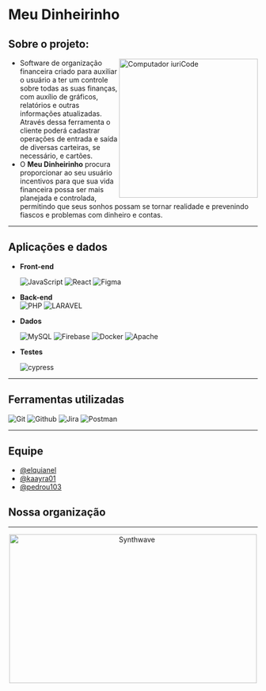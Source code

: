 # Meu Dinheirinho

## Sobre o projeto: 

<img src="https://raw.githubusercontent.com/MicaelliMedeiros/micaellimedeiros/master/image/computer-illustration.png" min-width="400px" max-width="400px" width="280px" align="right" alt="Computador iuriCode">

- Software de organização financeira criado para auxiliar o usuário a ter um controle sobre todas as suas finanças, com auxílio de gráficos, relatórios e outras informações atualizadas. Através dessa ferramenta o cliente poderá cadastrar operações de entrada e saída de diversas carteiras, se necessário, e cartões. <br>
- O __Meu Dinheirinho__ procura proporcionar ao seu usuário incentivos para que sua vida financeira possa ser mais planejada e controlada, permitindo que seus sonhos possam se tornar realidade e prevenindo fiascos e problemas com dinheiro e contas.

<hr>

## Aplicações e dados

 - __Front-end__

    ![JavaScript](https://img.shields.io/badge/JavaScript-F7DF1E?style=for-the-badge&logo=javascript&logoColor=black)
    ![React](https://img.shields.io/badge/React-20232A?style=for-the-badge&logo=react&logoColor=61DAFB)
    ![Figma](https://img.shields.io/badge/figma-%23F24E1E.svg?style=for-the-badge&logo=figma&logoColor=white)
    

 - __Back-end__   
    ![PHP](https://img.shields.io/badge/PHP-777BB4?style=for-the-badge&logo=php&logoColor=white)
    ![LARAVEL](https://img.shields.io/badge/Laravel-FF2D20?style=for-the-badge&logo=laravel&logoColor=white)

 - __Dados__

    ![MySQL](https://img.shields.io/badge/MySQL-00000F?style=for-the-badge&logo=mysql&logoColor=white)
    ![Firebase](https://img.shields.io/badge/Firebase-F29D0C?style=for-the-badge&logo=firebase&logoColor=white)
    ![Docker](https://img.shields.io/badge/Docker-2496ED?style=for-the-badge&logo=docker&logoColor=white)
    ![Apache](https://img.shields.io/badge/Apache-CA2136?style=for-the-badge&logo=apache&logoColor=white)

  - __Testes__
  
    ![cypress](https://img.shields.io/badge/-cypress-%23E5E5E5?style=for-the-badge&logo=cypress&logoColor=058a5e)

<hr>

## Ferramentas utilizadas
  ![Git](https://img.shields.io/badge/Git-E34F26?style=for-the-badge&logo=git&logoColor=white)
  ![Github](https://img.shields.io/badge/GitHub-100000?style=for-the-badge&logo=github&logoColor=white)
  ![Jira](https://img.shields.io/badge/jira-%230A0FFF.svg?style=for-the-badge&logo=jira&logoColor=white)
  ![Postman](https://img.shields.io/badge/Postman-FF6C37?style=for-the-badge&logo=postman&logoColor=white)

<hr>

## Equipe

- [@elquianel](https://www.github.com/elquianel)
- [@kaayra01](https://www.github.com/kaayra01)
- [@pedrou103](https://www.github.com/pedrou103)


## Nossa organização

<hr>

<p align="center"><img src="https://thumbs.gfycat.com/GoodnaturedFondGaur-size_restricted.gif" alt="Synthwave" height="300" width="500"></p>
